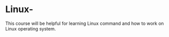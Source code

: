 # Linux-
This course will be helpful for learning Linux command and how  to work on Linux operating system.
